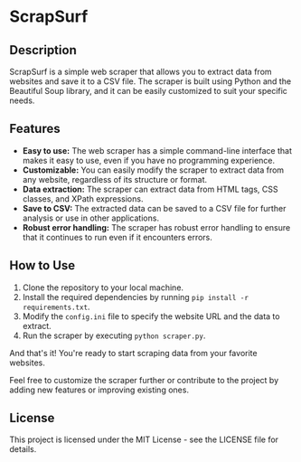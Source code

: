 # ScrapSurf

## Description

ScrapSurf is a simple web scraper that allows you to extract data from websites and save it to a CSV file. The scraper is built using Python and the Beautiful Soup library, and it can be easily customized to suit your specific needs.

## Features

- **Easy to use:** The web scraper has a simple command-line interface that makes it easy to use, even if you have no programming experience.
- **Customizable:** You can easily modify the scraper to extract data from any website, regardless of its structure or format.
- **Data extraction:** The scraper can extract data from HTML tags, CSS classes, and XPath expressions.
- **Save to CSV:** The extracted data can be saved to a CSV file for further analysis or use in other applications.
- **Robust error handling:** The scraper has robust error handling to ensure that it continues to run even if it encounters errors.

## How to Use

1. Clone the repository to your local machine.
2. Install the required dependencies by running `pip install -r requirements.txt`.
3. Modify the `config.ini` file to specify the website URL and the data to extract.
4. Run the scraper by executing `python scraper.py`.

And that's it! You're ready to start scraping data from your favorite websites.

Feel free to customize the scraper further or contribute to the project by adding new features or improving existing ones.

## License

This project is licensed under the MIT License - see the LICENSE file for details.
